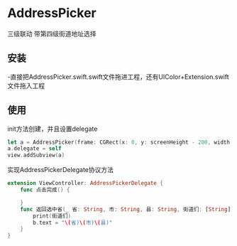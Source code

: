 # AddressPicker
三级联动 带第四级街道地址选择

## 安装
-直接把AddressPicker.swift.swift文件拖进工程，还有UIColor+Extension.swift文件拖入工程

## 使用
init方法创建，并且设置delegate
``` swift
let a = AddressPicker(frame: CGRect(x: 0, y: screenHeight - 200, width: screenWidth, height: 200))
a.delegate = self
view.addSubview(a)
```

实现AddressPickerDelegate协议方法
``` swift
extension ViewController: AddressPickerDelegate {
    func 点击完成() {

    }
    func 返回选中省(_ 省: String, 市: String, 县: String, 街道们: [String]) {
        print(街道们)
        b.text = "\(省)\(市)\(县)"
    }
}
```
